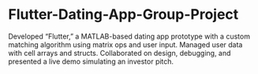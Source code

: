 # Flutter-Dating-App-Group-Project

Developed “Flutter,” a MATLAB-based dating app prototype with a custom matching algorithm using matrix ops and user input. Managed user data with cell arrays and structs. Collaborated on design, debugging, and presented a live demo simulating an investor pitch.

